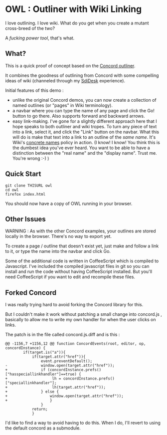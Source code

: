 OWL : Outliner with Wiki Linking
================================

I love outlining. I love wiki. What do you get when you create a mutant cross-breed of the two?

A *fucking power tool*, that's what.

What?
-----

This is a quick proof of concept based on the [Concord outliner](https://github.com/scripting/concord). 

It combines the goodness of outlining from Concord with some compelling ideas of wiki (channeled through my [SdiDesk](http://thoughtstorms.info/view/sdidesk) experience).

Initial features of this demo :
* unlike the original Concord demos, you can now create a collection of named outlines (or "pages" in Wiki terminology).
* a navbar where you can type the name of any page and click the Go! button to go there. Also supports forward and backward arrows.
* easy link-making. I've gone for a slightly different approach here that I hope speaks to both outliner and wiki tropes. To turn 
any piece of text into a link, select it, and click the "Link" button on the navbar. What this will do is make that text into a 
link to an outline of the _same name_. It's Wiki's [concrete names](http://thoughtstorms.info/view/concretepagenames) policy in 
action. (I know! I know! You think this is the dumbest idea you've ever heard. You want to be able to have a distinction between 
the "real name" and the "display name". Trust me. You're wrong :-) )


Quick Start 
-----------

    git clone THISURL owl
    cd owl
    firefox index.html
    
You should now have a copy of OWL running in your browser.

Other Issues
------------
WARNING : As with the other Concord examples, your outlines are stored locally in the browser. There's no way to export yet. 

To create a page / outline that doesn't exist yet, just make and follow a link to it, or type the name into the navbar and click Go.

Some of the additional code is written in CoffeeScript which is compiled to Javascript. I've included the compiled javascript files in git so you can install and run the code without having CoffeeScript installed. But you'll need CoffeeScript if you want to edit and recompile these files.

Forked Concord
--------------
I was really trying hard to avoid forking the Concord library for this.

But I couldn't make it work without patching a small change into concord.js , basically to allow me to write my own handler for 
when the user clicks on links.

The patch is in the file called concord.js.diff and is this : 

    @@ -1156,7 +1156,12 @@ function ConcordEvents(root, editor, op, concordInstance) {
     		if(target.is("a")){
     			if(target.attr("href")){
     				event.preventDefault();
    -				window.open(target.attr("href"));
    +				if (concordInstance.prefs()["hasspeciallinkhandler"]==true) {
    +                    lh = concordInstance.prefs()["speciallinkhandler"];
    +                    lh(target.attr("href"));
    +			    } else {
    +				    window.open(target.attr("href"));
    +				    }
     				}
     			return;
     			}

I'd like to find a way to avoid having to do this. When I do, I'll revert to using the default concord as a submodule. 



